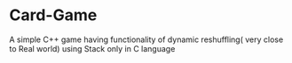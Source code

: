 # Card-Game
A simple C++ game having functionality of dynamic reshuffling( very close to Real world) using Stack only in C language
